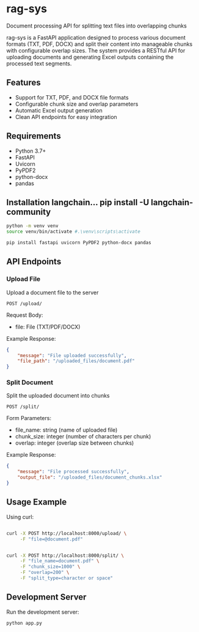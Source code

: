 # rag-sys
Document processing API for splitting text files into overlapping chunks

rag-sys is a FastAPI application designed to process various document formats (TXT, PDF, DOCX) and split their content into manageable chunks with configurable overlap sizes. The system provides a RESTful API for uploading documents and generating Excel outputs containing the processed text segments.

## Features
- Support for TXT, PDF, and DOCX file formats
- Configurable chunk size and overlap parameters
- Automatic Excel output generation
- Clean API endpoints for easy integration

## Requirements
- Python 3.7+
- FastAPI
- Uvicorn
- PyPDF2
- python-docx
- pandas

## Installation langchain... pip install -U langchain-community
```bash
python -m venv venv
source venv/bin/activate #.\venv\scripts\activate

pip install fastapi uvicorn PyPDF2 python-docx pandas 
```

## API Endpoints
### Upload File
Upload a document file to the server
```http
POST /upload/
```
Request Body:
- file: File (TXT/PDF/DOCX)

Example Response:
```json
{
    "message": "File uploaded successfully",
    "file_path": "/uploaded_files/document.pdf"
}
```

### Split Document
Split the uploaded document into chunks
```http
POST /split/
```
Form Parameters:
- file_name: string (name of uploaded file)
- chunk_size: integer (number of characters per chunk)
- overlap: integer (overlap size between chunks)

Example Response:
```json
{
    "message": "File processed successfully",
    "output_file": "/uploaded_files/document_chunks.xlsx"
}
```

## Usage Example
Using curl:
```bash

curl -X POST http://localhost:8000/upload/ \
     -F "file=@document.pdf"


curl -X POST http://localhost:8000/split/ \
     -F "file_name=document.pdf" \
     -F "chunk_size=1000" \
     -F "overlap=200" \
     -F "split_type=character or space"


```

## Development Server
Run the development server:
```bash
python app.py
```
